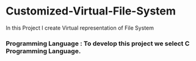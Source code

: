 # Customized-Virtual-File-System
In this Project I create Virtual representation  of File System 

### Programming Language : To develop this project we select C Programming Language.


